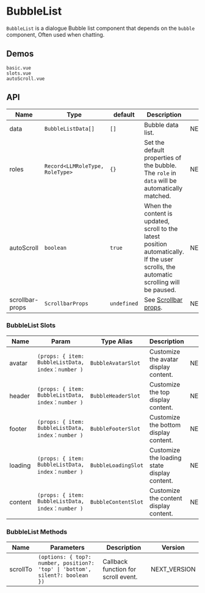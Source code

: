 # BubbleList

`BubbleList` is a dialogue Bubble list component that depends on the `bubble` component, Often used when chatting.

## Demos

```demo
basic.vue
slots.vue
autoScroll.vue
```

## API

| Name | Type | default | Description | Version |
| --- | --- | --- | --- | --- |
| data | `BubbleListData[]` | `[]` | Bubble data list. | NEXT_VERSION |
| roles | `Record<LLMRoleType, RoleType>` | `{}` | Set the default properties of the bubble. The `role` in `data` will be automatically matched. | NEXT_VERSION |
| autoScroll | `boolean` | `true` | When the content is updated, scroll to the latest position automatically. If the user scrolls, the automatic scrolling will be paused. | NEXT_VERSION |
| scrollbar-props | `ScrollbarProps` | `undefined` | See [Scrollbar props](scrollbar#Scrollbar-Props). | NEXT_VERSION |

### BubbleList Slots

| Name | Param | Type Alias | Description | Version |
| --- | --- | --- | --- | --- |
| avatar | `(props: { item: BubbleListData, index：number )` | `BubbleAvatarSlot` | Customize the avatar display content. | NEXT_VERSION |
| header | `(props: { item: BubbleListData, index：number )` | `BubbleHeaderSlot` | Customize the top display content. | NEXT_VERSION |
| footer | `(props: { item: BubbleListData, index：number )` | `BubbleFooterSlot` | Customize the bottom display content. | NEXT_VERSION |
| loading | `(props: { item: BubbleListData, index：number )` | `BubbleLoadingSlot` | Customize the loading state display content. | NEXT_VERSION |
| content | `(props: { item: BubbleListData, index：number )` | `BubbleContentSlot` | Customize the content display content. | NEXT_VERSION |

### BubbleList Methods

| Name | Parameters | Description | Version |
| --- | --- | --- | --- |
| scrollTo | `(options: { top?: number, position?: 'top' \| 'bottom', silent?: boolean })` | Callback function for scroll event. | NEXT_VERSION |
